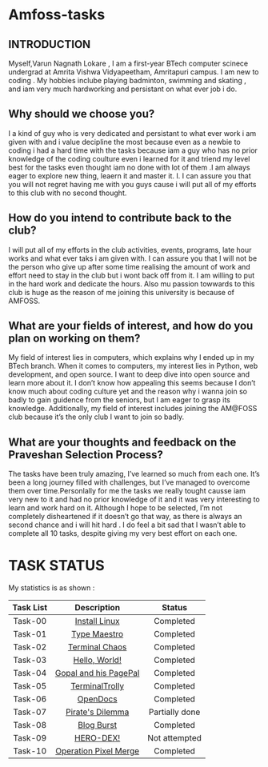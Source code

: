 # Amfoss-tasks

## INTRODUCTION

Myself,Varun Nagnath Lokare , I am a first-year BTech computer scinece undergrad at Amrita Vishwa Vidyapeetham, Amritapuri campus. I am new to coding . My hobbies inclube playing badminton, swimming and skating , and iam very much hardworking and persistant on what ever job i do.
## **Why should we choose you?**

I a kind of guy who is very dedicated and persistant to what ever work i am given with and i value decipline the most because even as a newbie to coding i had a hard time with the tasks because iam a guy who has no prior knowledge of the coding coulture even i learned for it and triend my level best for the tasks even thought iam no done with lot of them .I am always eager to explore new thing, leaern it and master it. I.
I can assure you that you will not regret having me with you guys cause i will put all of my efforts to this club with no second thought.

## **How do you intend to contribute back to the club?**
I will put all of my efforts in the club activities, events, programs, late hour works and what ever taks i am given with. I can assure you that I will not be the person who give up after some time realising the amount of work and effort need to stay in the club but i wont back off from it. I am willing to put in the hard work and dedicate the hours. Also mu passion towwards to this club is huge as the reason of me joining this university is because of AMFOSS.

## **What are your fields of interest, and how do you plan on working on them?**

My field of interest lies in computers, which explains why I ended up in my BTech branch. When it comes to computers, my interest lies in Python, web development, and open source. I want to deep dive into open source and learn more about it. I don’t know how appealing this seems because I don’t know much about coding culture yet and the reason why i wanna join so badly to gain guidence from the seniors, but I am eager to grasp its knowledge. Additionally, my field of interest includes joining the AM@FOSS club because it’s the only club I want to join so badly.


## **What are your thoughts and feedback on the Praveshan Selection Process?**

The tasks have been truly amazing, I’ve learned so much from each one. It’s been a long journey filled with challenges, but I’ve managed to overcome them over time.Personlally for me the tasks we really tought causse iam very new to it and had no prior knowledge of it and it was very interesting to learn and work hard on it. Although I hope to be selected, I’m not completely disheartened if it doesn’t go that way, as there is always an second chance and i will hit hard . I do feel a bit sad that I wasn’t able to complete all 10 tasks, despite giving my very best effort on each one.

# **TASK STATUS**

My statistics is as shown :

| Task List | Description | Status |
| :-:       | :-:         | :-:    |
| Task-00   | [Install Linux](https://github.com/AadarshM07/amfoss-tasks/tree/main/Task-00) | Completed |
| Task-01   | [Type Maestro](https://github.com/AadarshM07/amfoss-tasks/tree/main/Task-01) | Completed |
| Task-02   | [Terminal Chaos](https://github.com/AadarshM07/amfoss-tasks/tree/main/Task-02) | Completed |
| Task-03   | [Hello, World!](https://github.com/AadarshM07/amfoss-tasks/tree/main/Task-03) | Completed |
| Task-04   | [Gopal and his PagePal](https://github.com/AadarshM07/amfoss-tasks/tree/main/Task-04)  | Completed |
| Task-05   | [TerminalTrolly](https://github.com/AadarshM07/amfoss-tasks/tree/main/Task-05) | Completed |
| Task-06   | [OpenDocs](https://github.com/AadarshM07/amfoss-tasks/tree/main/Task-06) | Completed |
| Task-07   | [Pirate's Dilemma](https://github.com/AadarshM07/amfoss-tasks/tree/main/Task-07) | Partially done |
| Task-08   | [Blog Burst](https://github.com/AadarshM07/amfoss-tasks/tree/main/Task-08) | Completed |
| Task-09   | [HERO-DEX!](https://github.com/AadarshM07/amfoss-tasks/tree/main/Task-09)| Not attempted |
| Task-10   | [Operation Pixel Merge](https://github.com/AadarshM07/amfoss-tasks/tree/main/Task-10)| Completed |







